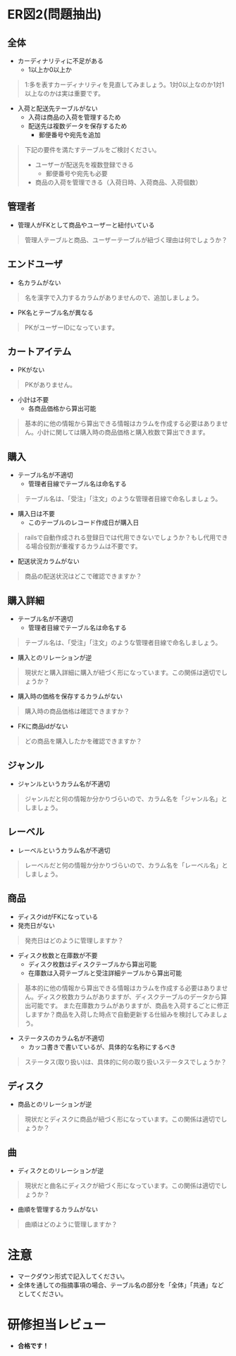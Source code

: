 # ER図2(問題抽出)
## 全体
- カーディナリティに不足がある
    - 1以上か0以上か
> 1:多を表すカーディナリティを見直してみましょう。1対0以上なのか1対1以上なのかは実は重要です。
- 入荷と配送先テーブルがない
    - 入荷は商品の入荷を管理するため
    - 配送先は複数データを保存するため
        - 郵便番号や宛先を追加
> 下記の要件を満たすテーブルをご検討ください。
> - ユーザーが配送先を複数登録できる
>   - 郵便番号や宛先も必要
> - 商品の入荷を管理できる（入荷日時、入荷商品、入荷個数）

## 管理者
- 管理人がFKとして商品やユーザーと紐付いている
> 管理人テーブルと商品、ユーザーテーブルが紐づく理由は何でしょうか？

## エンドユーザ
- 名カラムがない
> 名を漢字で入力するカラムがありませんので、追加しましょう。
- PK名とテーブル名が異なる
> PKがユーザーIDになっています。

## カートアイテム
- PKがない
> PKがありません。
- 小計は不要
    - 各商品価格から算出可能
> 基本的に他の情報から算出できる情報はカラムを作成する必要はありません。小計に関しては購入時の商品価格と購入枚数で算出できます。

## 購入
- テーブル名が不適切
    - 管理者目線でテーブル名は命名する
> テーブル名は、「受注」「注文」のような管理者目線で命名しましょう。
- 購入日は不要
    - このテーブルのレコード作成日が購入日
> railsで自動作成される登録日では代用できないでしょうか？もし代用できる場合役割が重複するカラムは不要です。
- 配送状況カラムがない
> 商品の配送状況はどこで確認できますか？

## 購入詳細
- テーブル名が不適切
    - 管理者目線でテーブル名は命名する
> テーブル名は、「受注」「注文」のような管理者目線で命名しましょう。
- 購入とのリレーションが逆
> 現状だと購入詳細に購入が紐づく形になっています。この関係は適切でしょうか？
- 購入時の価格を保存するカラムがない
> 購入時の商品価格は確認できますか？
- FKに商品idがない
> どの商品を購入したかを確認できますか？

## ジャンル
- ジャンルというカラム名が不適切
> ジャンルだと何の情報か分かりづらいので、カラム名を「ジャンル名」としましょう。

## レーベル
- レーベルというカラム名が不適切
> レーベルだと何の情報か分かりづらいので、カラム名を「レーベル名」としましょう。

## 商品
- ディスクidがFKになっている
- 発売日がない
> 発売日はどのように管理しますか？
- ディスク枚数と在庫数が不要
    - ディスク枚数はディスクテーブルから算出可能
    - 在庫数は入荷テーブルと受注詳細テーブルから算出可能
> 基本的に他の情報から算出できる情報はカラムを作成する必要はありません。ディスク枚数カラムがありますが、ディスクテーブルのデータから算出可能です。
> また在庫数カラムがありますが、商品を入荷するごとに修正しますか？商品を入荷した時点で自動更新する仕組みを検討してみましょう。
- ステータスのカラム名が不適切
    - カッコ書きで書いているが、具体的な名称にするべき
> ステータス(取り扱い)は、具体的に何の取り扱いステータスでしょうか？

## ディスク
- 商品とのリレーションが逆
> 現状だとディスクに商品が紐づく形になっています。この関係は適切でしょうか？

## 曲
- ディスクとのリレーションが逆
> 現状だと曲名にディスクが紐づく形になっています。この関係は適切でしょうか？
- 曲順を管理するカラムがない
> 曲順はどのように管理しますか？

# 注意
* マークダウン形式で記入してください。
* 全体を通しての指摘事項の場合、テーブル名の部分を「全体」「共通」などとしてください。

# 研修担当レビュー
- **合格です！**
